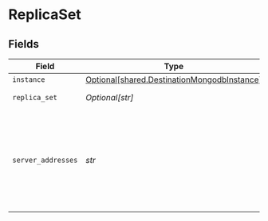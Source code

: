 # ReplicaSet


## Fields

| Field                                                                                            | Type                                                                                             | Required                                                                                         | Description                                                                                      | Example                                                                                          |
| ------------------------------------------------------------------------------------------------ | ------------------------------------------------------------------------------------------------ | ------------------------------------------------------------------------------------------------ | ------------------------------------------------------------------------------------------------ | ------------------------------------------------------------------------------------------------ |
| `instance`                                                                                       | [Optional[shared.DestinationMongodbInstance]](../../models/shared/destinationmongodbinstance.md) | :heavy_minus_sign:                                                                               | N/A                                                                                              |                                                                                                  |
| `replica_set`                                                                                    | *Optional[str]*                                                                                  | :heavy_minus_sign:                                                                               | A replica set name.                                                                              |                                                                                                  |
| `server_addresses`                                                                               | *str*                                                                                            | :heavy_check_mark:                                                                               | The members of a replica set. Please specify `host`:`port` of each member seperated by comma.    | host1:27017,host2:27017,host3:27017                                                              |